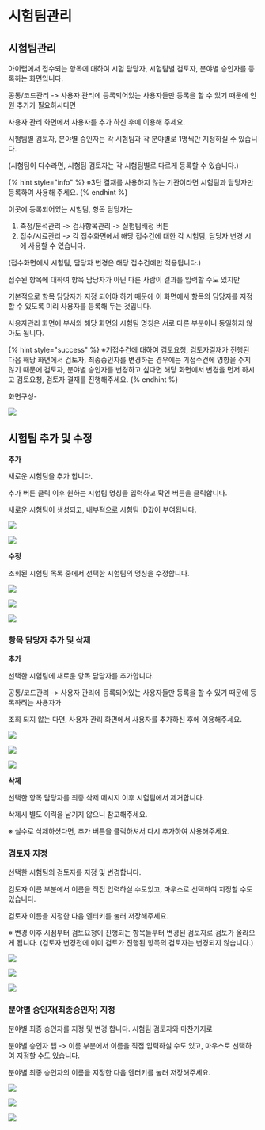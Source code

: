 # 시험팀관리

## 시험팀관리

아이랩에서 접수되는 항목에 대하여 시험 담당자, 시험팀별 검토자, 분야별 승인자를 등록하는 화면입니다.

공통/코드관리 -&gt; 사용자 관리에 등록되어있는 사용자들만 등록을 할 수 있기 때문에 인원 추가가 필요하시다면

사용자 관리 화면에서 사용자를 추가 하신 후에 이용해 주세요.

시험팀별 검토자, 분야별 승인자는 각 시험팀과 각 분야별로 1명씩만 지정하실 수 있습니다.

\(시험팀이 다수라면, 시험팀 검토자는 각 시험팀별로 다르게 등록할 수 있습니다.\)

{% hint style="info" %}
※3단 결재를 사용하지 않는 기관이라면 시험팀과 담당자만 등록하여 사용해 주세요.
{% endhint %}

이곳에 등록되어있는 시험팀, 항목 담당자는

1. 측정/분석관리 -&gt; 검사항목관리 -&gt; 실험팀배정 버튼
2. 접수/시료관리 -&gt; 각 접수화면에서 해당 접수건에 대한 각 시험팀, 담당자 변경 시에 사용할 수 있습니다.

\(접수화면에서 시험팀, 담당자 변경은 해당 접수건에만 적용됩니다.\)

접수된 항목에 대하여 항목 담당자가 아닌 다른 사람이 결과를 입력할 수도 있지만

기본적으로 항목 담당자가 지정 되어야 하기 때문에 이 화면에서 항목의 담당자를 지정할 수 있도록 미리 사용자를 등록해 두는 것입니다.

사용자관리 화면에 부서와 해당 화면의 시험팀 명칭은 서로 다른 부분이니 동일하지 않아도 됩니다.

{% hint style="success" %}
※기접수건에 대하여 검토요청, 검토자결재가 진행된 다음 해당 화면에서 검토자, 최종승인자를 변경하는 경우에는 기접수건에 영향을 주지 않기 때문에 검토자, 분야별 승인자를 변경하고 싶다면 해당 화면에서 변경을 먼저 하시고 검토요청, 검토자 결재를 진행해주세요.
{% endhint %}

화면구성-

![](../.gitbook/assets/00%20%281%29.png)

## 시험팀 추가 및 수정

**추가**

새로운 시험팀을 추가 합니다.

추가 버튼 클릭 이후 원하는 시험팀 명칭을 입력하고 확인 버튼을 클릭합니다.

새로운 시험팀이 생성되고, 내부적으로 시험팀 ID값이 부여됩니다.

![](../.gitbook/assets/01%20%2818%29.png)

![](../.gitbook/assets/02%20%2817%29.png)

**수정**

조회된 시험팀 목록 중에서 선택한 시험팀의 명칭을 수정합니다.

![](../.gitbook/assets/03%20%289%29.png)

![](../.gitbook/assets/04-2.png)

![](../.gitbook/assets/05%20%288%29.png)

### 항목 담당자 추가 및 삭제

**추가**

선택한 시험팀에 새로운 항목 담당자를 추가합니다.

공통/코드관리 -&gt; 사용자 관리에 등록되어있는 사용자들만 등록을 할 수 있기 때문에 등록하려는 사용자가

조회 되지 않는 다면, 사용자 관리 화면에서 사용자를 추가하신 후에 이용해주세요.

![](../.gitbook/assets/06-1%20%281%29.png)

![](../.gitbook/assets/07-2.png)

![](../.gitbook/assets/08%20%283%29.png)

**삭제**

선택한 항목 담당자를 최종 삭제 메시지 이후 시험팀에서 제거합니다.

삭제시 별도 이력을 남기지 않으니 참고해주세요.

※ 실수로 삭제하셨다면, 추가 버튼을 클릭하셔서 다시 추가하여 사용해주세요.

### 검토자 지정

선택한 시험팀의 검토자를 지정 및 변경합니다.

검토자 이름 부분에서 이름을 직접 입력하실 수도있고, 마우스로 선택하여 지정할 수도 있습니다.

검토자 이름을 지정한 다음 엔터키를 눌러 저장해주세요.

※ 변경 이후 시점부터 검토요청이 진행되는 항목들부터 변경된 검토자로 검토가 올라오게 됩니다. \(검토자 변경전에 이미 검토가 진행된 항목의 검토자는 변경되지 않습니다.\)

![](../.gitbook/assets/09%20%285%29.png)

![](../.gitbook/assets/10%20%287%29.png)

![](../.gitbook/assets/11%20%285%29.png)

### 분야별 승인자\(최종승인자\) 지정

분야별 최종 승인자를 지정 및 변경 합니다. 시험팀 검토자와 마찬가지로

분야별 승인자 탭 -&gt; 이름 부분에서 이름을 직접 입력하실 수도 있고, 마우스로 선택하여 지정할 수도 있습니다.

분야별 최종 승인자의 이름을 지정한 다음 엔터키를 눌러 저장해주세요.

![](../.gitbook/assets/12%20%282%29.png)

![](../.gitbook/assets/13-1%20%281%29.png)

![](../.gitbook/assets/14%20%282%29.png)


